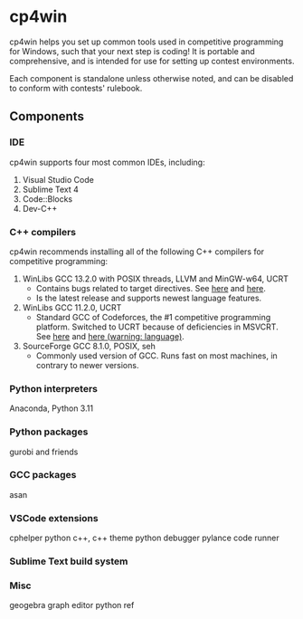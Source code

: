 # cp4win

cp4win helps you set up common tools used in competitive programming for Windows, such that your next step is coding! It is portable and comprehensive, and is intended for use for setting up contest environments.

Each component is standalone unless otherwise noted, and can be disabled to conform with contests' rulebook.

## Components

### IDE

cp4win supports four most common IDEs, including:

1. Visual Studio Code
2. Sublime Text 4
3. Code::Blocks
4. Dev-C++

### C++ compilers

cp4win recommends installing all of the following C++ compilers for competitive programming:

1. WinLibs GCC 13.2.0 with POSIX threads, LLVM and MinGW-w64, UCRT
    - Contains bugs related to target directives. See [here](https://gcc.gnu.org/bugzilla/show_bug.cgi?id=109753) and [here](https://codeforces.com/blog/entry/118261).
    - Is the latest release and supports newest language features.
2. WinLibs GCC 11.2.0, UCRT
    - Standard GCC of Codeforces, the #1 competitive programming platform. Switched to UCRT because of deficiencies in MSVCRT. See [here](https://codeforces.com/blog/entry/126677) and [here (warning: language)](https://web.archive.org/web/20220702095817/https://erikmcclure.com/blog/windows-malloc-implementation-is-a-trash-fire/).
3. SourceForge GCC 8.1.0, POSIX, seh
    - Commonly used version of GCC. Runs fast on most machines, in contrary to newer versions.

### Python interpreters

Anaconda, Python 3.11

### Python packages

gurobi and friends

### GCC packages

asan

### VSCode extensions

cphelper
python
c++, c++ theme
python debugger
pylance
code runner

### Sublime Text build system

### Misc

geogebra
graph editor
python ref
